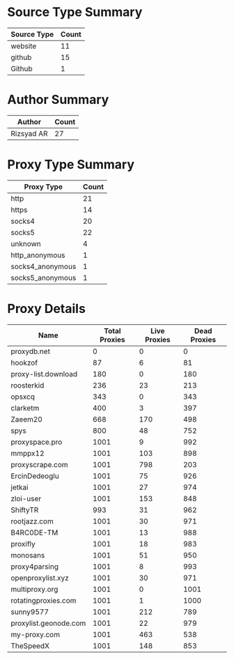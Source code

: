 # Source Type Summary

| Source Type | Count |
|-------------|-------|
| website | 11 |
| github | 15 |
| Github | 1 |


# Author Summary

| Author | Count |
|--------|-------|
| Rizsyad AR | 27 |


# Proxy Type Summary

| Proxy Type | Count |
|------------|-------|
| http | 21 |
| https | 14 |
| socks4 | 20 |
| socks5 | 22 |
| unknown | 4 |
| http_anonymous | 1 |
| socks4_anonymous | 1 |
| socks5_anonymous | 1 |


# Proxy Details

| Name | Total Proxies | Live Proxies | Dead Proxies |
|------|---------------|--------------|---------------|
| proxydb.net | 0 | 0 | 0 |
| hookzof | 87 | 6 | 81 |
| proxy-list.download | 180 | 0 | 180 |
| roosterkid | 236 | 23 | 213 |
| opsxcq | 343 | 0 | 343 |
| clarketm | 400 | 3 | 397 |
| Zaeem20 | 668 | 170 | 498 |
| spys | 800 | 48 | 752 |
| proxyspace.pro | 1001 | 9 | 992 |
| mmppx12 | 1001 | 103 | 898 |
| proxyscrape.com | 1001 | 798 | 203 |
| ErcinDedeoglu | 1001 | 75 | 926 |
| jetkai | 1001 | 27 | 974 |
| zloi-user | 1001 | 153 | 848 |
| ShiftyTR | 993 | 31 | 962 |
| rootjazz.com | 1001 | 30 | 971 |
| B4RC0DE-TM | 1001 | 13 | 988 |
| proxifly | 1001 | 18 | 983 |
| monosans | 1001 | 51 | 950 |
| proxy4parsing | 1001 | 8 | 993 |
| openproxylist.xyz | 1001 | 30 | 971 |
| multiproxy.org | 1001 | 0 | 1001 |
| rotatingproxies.com | 1001 | 1 | 1000 |
| sunny9577 | 1001 | 212 | 789 |
| proxylist.geonode.com | 1001 | 22 | 979 |
| my-proxy.com | 1001 | 463 | 538 |
| TheSpeedX | 1001 | 148 | 853 |
